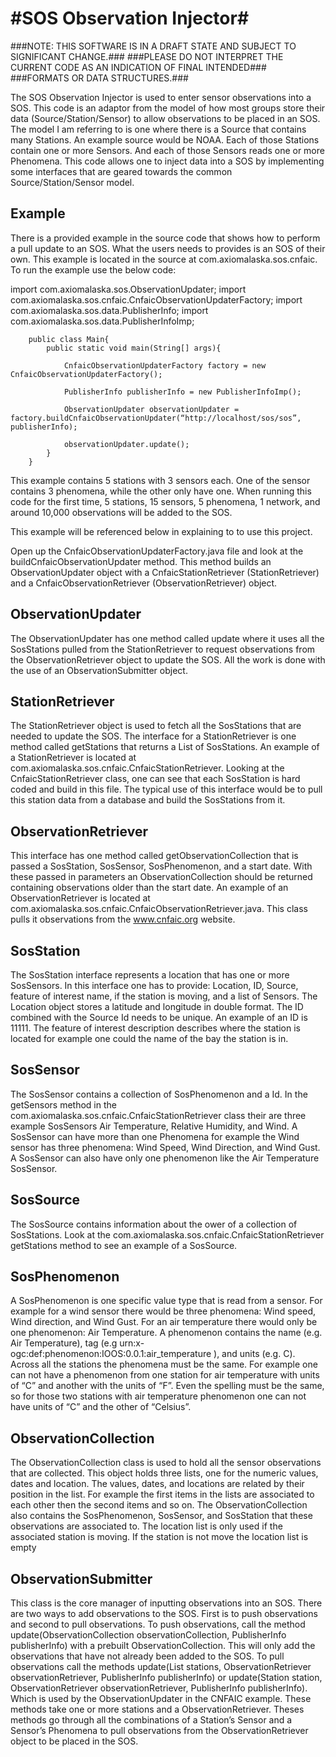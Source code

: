 #SOS Observation Injector#
===========

###NOTE: THIS SOFTWARE IS IN A DRAFT STATE AND SUBJECT TO SIGNIFICANT CHANGE.###
###PLEASE DO NOT INTERPRET THE CURRENT CODE AS AN INDICATION OF FINAL INTENDED###
###FORMATS OR DATA STRUCTURES.###

The SOS Observation Injector is used to enter sensor observations into a SOS. 
This code is an adaptor from the model of how most groups store their data 
(Source/Station/Sensor) to allow observations to be placed in an SOS. 
The model I am referring to is one where there is a Source that contains many 
Stations. An example source would be NOAA. Each of those Stations contain one 
or more Sensors. And each of those Sensors reads one or more Phenomena. This 
code allows one to inject data into a SOS by implementing some interfaces that 
are geared towards the common Source/Station/Sensor model. 

Example
-------
There is a provided example in the source code that shows how to perform a pull update to an SOS. 
What the users needs to provides is an SOS of their own. This example is 
located in the source at com.axiomalaska.sos.cnfaic. To run the example use the below code:

import com.axiomalaska.sos.ObservationUpdater;
import com.axiomalaska.sos.cnfaic.CnfaicObservationUpdaterFactory;
import com.axiomalaska.sos.data.PublisherInfo;
import com.axiomalaska.sos.data.PublisherInfoImp;

		public class Main{
			public static void main(String[] args){

				CnfaicObservationUpdaterFactory factory = new CnfaicObservationUpdaterFactory();

				PublisherInfo publisherInfo = new PublisherInfoImp();

				ObservationUpdater observationUpdater = factory.buildCnfaicObservationUpdater(“http://localhost/sos/sos”, publisherInfo);

				observationUpdater.update();
			}
		}

This example contains 5 stations with 3 sensors each. One of the sensor contains 
3 phenomena, while the other only have one. When running this code for the first 
time, 5 stations, 15 sensors, 5 phenomena, 1 network, and around 10,000 observations 
will be added to the SOS.

This example will be referenced below in explaining to to use this project. 

Open up the CnfaicObservationUpdaterFactory.java file and look at the buildCnfaicObservationUpdater method. This method builds an ObservationUpdater object with a CnfaicStationRetriever (StationRetriever)  and a CnfaicObservationRetriever (ObservationRetriever) object. 

ObservationUpdater
------------------
The ObservationUpdater has one method called update where it uses all the SosStations pulled from the StationRetriever to request observations from the ObservationRetriever object to update the SOS. All the work is done with the use of an ObservationSubmitter object. 

StationRetriever
----------------
The StationRetriever object is used to fetch all the SosStations that are needed to update the SOS. The interface for a StationRetriever is one method called getStations that returns a List of SosStations. An example of a StationRetriever is located at com.axiomalaska.sos.cnfaic.CnfaicStationRetriever. Looking at the CnfaicStationRetriever class, one can see that each SosStation is hard coded and build in this file. The typical use of this interface would be to pull this station data from a database and build the SosStations from it. 

ObservationRetriever
--------------------
This interface has one method called getObservationCollection that is passed a SosStation, 
SosSensor, SosPhenomenon, and a start date. With these passed in parameters an 
ObservationCollection should be returned containing observations older than 
the start date. An example of an ObservationRetriever is located at com.axiomalaska.sos.cnfaic.CnfaicObservationRetriever.java. This class pulls it observations from the www.cnfaic.org website. 

SosStation
----------
The SosStation interface represents a location that has one or more SosSensors. In this 
interface one has to provide: Location, ID, Source, feature of interest 
name, if the station is moving, and a list of Sensors. The Location object stores a latitude and 
longitude in double format. The ID combined with the Source Id needs 
to be unique. An example of an ID is 11111. The feature of interest description 
describes where the station is located for example one could the name of the bay the station is in.

SosSensor
---------
The SosSensor contains a collection of SosPhenomenon and a Id. In the getSensors method in the com.axiomalaska.sos.cnfaic.CnfaicStationRetriever class their are three example SosSensors Air Temperature, Relative Humidity, and Wind. A SosSensor can have more than one Phenomena for example the  Wind sensor has three phenomena: Wind Speed, Wind Direction, and Wind Gust. A SosSensor can also have only one phenomenon like the Air Temperature SosSensor.

SosSource
---------
The SosSource contains information about the ower of a collection of SosStations. Look at the com.axiomalaska.sos.cnfaic.CnfaicStationRetriever getStations method to see an example of a SosSource. 

SosPhenomenon
-------------
A SosPhenomenon is one specific value type that is read from a sensor. For example 
for a wind sensor there would be three phenomena: Wind speed, Wind direction, 
and Wind Gust. For an air temperature there would only be one phenomenon: 
Air Temperature. A phenomenon contains the name (e.g. Air Temperature), 
tag (e.g urn:x-ogc:def:phenomenon:IOOS:0.0.1:air_temperature ), and units 
(e.g. C). Across all the stations the phenomena must be the same. For example 
one can not have a phenomenon from one station for air temperature with units 
of “C” and another with the units of “F”. Even the spelling must be the same, 
so for those two stations with air temperature phenomenon one can not have 
units of “C” and the other of “Celsius”. 

ObservationCollection
---------------------
The ObservationCollection class is used to hold all the sensor observations 
that are collected. This object holds three lists, one for the numeric values, 
dates and location. The values, dates, and locations are related by 
their position in the list. For example the first items in the lists are 
associated to each other then the second items and so on. The ObservationCollection 
also contains the SosPhenomenon, SosSensor, and SosStation that these 
observations are associated to. The location list is only used if the 
associated station is moving. If the station is not move the location list is empty 

ObservationSubmitter
--------------------
This class is the core manager of inputting observations into an SOS. There are two ways to add observations to the SOS. First is to push observations and second to pull observations. To push observations, call the method update(ObservationCollection observationCollection, PublisherInfo publisherInfo) with a prebuilt ObservationCollection. This will only add the observations that have not 
already been added to the SOS. To pull observations call the methods update(List<Station> stations, ObservationRetriever observationRetriever, PublisherInfo publisherInfo)
or update(Station station, ObservationRetriever observationRetriever, PublisherInfo publisherInfo). Which is used by the ObservationUpdater in the CNFAIC example. These methods take one or more stations and a ObservationRetriever. Theses methods go through all the combinations of a Station’s Sensor and a 
Sensor’s Phenomena to pull observations from the ObservationRetriever object 
to be placed in the SOS.
